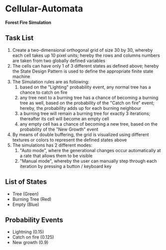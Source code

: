 # Cellular-Automata
**Forest Fire Simulation**



## Task List

1. Create a two-dimensional orthogonal grid of size 30 by 30, whereby each cell takes up 10 pixel units; hereby the rows and columns numbers are taken from two globally defined variables 
2. The cells can have only 1 of 3 different states as defined above; hereby the State Design Pattern is used to define the appropriate finite state machine
3. The Simulation rules are as following: 
   1. based on the "Lighting" probability event, any normal tree has a chance to catch on fire  
   2. any tree next to a burning tree has a chance of becoming a burning tree as well, based on the probability of the "Catch on fire" event; hereby, the probability adds up for each burning neighbour 
   3. a burning tree will remain a burning tree for exactly 3 iterations; thereafter its cell will become an empty cell 
   4. any empty cell has a chance of becoming a new tree, based on the probability of the "New Growth" event
4. By means of double buffering, the grid is visualized using different textures or colors to represent the defined states above 
5. The simulations has 2 different modes: 
   1. "Auto mode", where the generational changes occur automatically at a rate that allows them to be visible 
   2.  "Manual mode", whereby the user can manually step through each iteration by pressing a button / keyboard key 



## List of States

- Tree (Green)
- Burning Tree (Red)
- Empty (Blue)



## Probability Events

- Lightning (0.15)
- Catch on fire (0.125)
- New growth (0.9)
